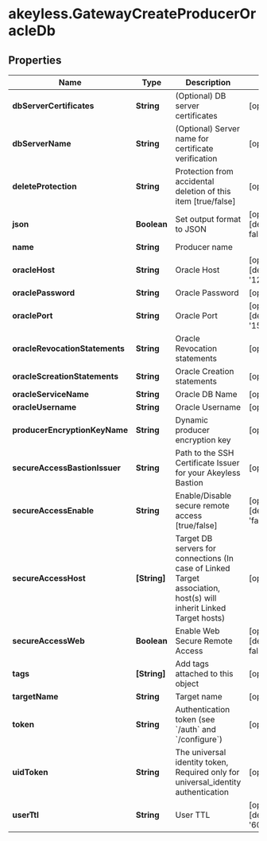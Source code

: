 # akeyless.GatewayCreateProducerOracleDb

## Properties

Name | Type | Description | Notes
------------ | ------------- | ------------- | -------------
**dbServerCertificates** | **String** | (Optional) DB server certificates | [optional] 
**dbServerName** | **String** | (Optional) Server name for certificate verification | [optional] 
**deleteProtection** | **String** | Protection from accidental deletion of this item [true/false] | [optional] 
**json** | **Boolean** | Set output format to JSON | [optional] [default to false]
**name** | **String** | Producer name | 
**oracleHost** | **String** | Oracle Host | [optional] [default to &#39;127.0.0.1&#39;]
**oraclePassword** | **String** | Oracle Password | [optional] 
**oraclePort** | **String** | Oracle Port | [optional] [default to &#39;1521&#39;]
**oracleRevocationStatements** | **String** | Oracle Revocation statements | [optional] 
**oracleScreationStatements** | **String** | Oracle Creation statements | [optional] 
**oracleServiceName** | **String** | Oracle DB Name | [optional] 
**oracleUsername** | **String** | Oracle Username | [optional] 
**producerEncryptionKeyName** | **String** | Dynamic producer encryption key | [optional] 
**secureAccessBastionIssuer** | **String** | Path to the SSH Certificate Issuer for your Akeyless Bastion | [optional] 
**secureAccessEnable** | **String** | Enable/Disable secure remote access [true/false] | [optional] [default to &#39;false&#39;]
**secureAccessHost** | **[String]** | Target DB servers for connections (In case of Linked Target association, host(s) will inherit Linked Target hosts) | [optional] 
**secureAccessWeb** | **Boolean** | Enable Web Secure Remote Access | [optional] [default to false]
**tags** | **[String]** | Add tags attached to this object | [optional] 
**targetName** | **String** | Target name | [optional] 
**token** | **String** | Authentication token (see &#x60;/auth&#x60; and &#x60;/configure&#x60;) | [optional] 
**uidToken** | **String** | The universal identity token, Required only for universal_identity authentication | [optional] 
**userTtl** | **String** | User TTL | [optional] [default to &#39;60m&#39;]


